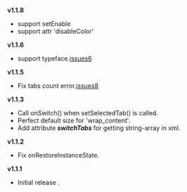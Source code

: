 **v1.1.8**
- support setEnable
- support attr 'disableColor'

**v1.1.6**
- support typeface.[issues6](https://github.com/KingJA/SwitchButton/issues/6)

**v1.1.5**
- Fix tabs count error.[issues8](https://github.com/KingJA/SwitchButton/issues/8)

**v1.1.3**
- Call onSwitch() when setSelectedTab() is called.
- Perfect default size for 'wrap_content'.
- Add attribute ***switchTabs*** for getting string-array in xml.

**v1.1.2**
- Fix onRestoreInstanceState.

**v1.1.1**
- Initial release .